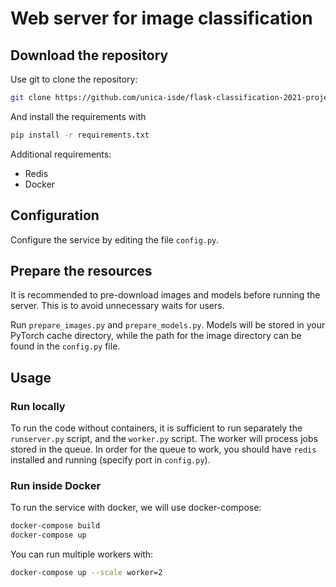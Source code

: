 # Web server for image classification


## Download the repository

Use git to clone the repository:

```bash
git clone https://github.com/unica-isde/flask-classification-2021-projects-B
```

And install the requirements with 

```bash
pip install -r requirements.txt
```

Additional requirements:
* Redis
* Docker

## Configuration

Configure the service by editing the file `config.py`.

## Prepare the resources

It is recommended to pre-download images and models before running 
the server. This is to avoid unnecessary waits for users.

Run `prepare_images.py` and `prepare_models.py`. Models will 
be stored in your PyTorch cache directory, while the path for 
the image directory can be found in the `config.py` file. 

## Usage

### Run locally

To run the code without containers, it is sufficient to run 
separately the `runserver.py` script, and the `worker.py` 
script. The worker will process jobs stored in the queue. 
In order for the queue to work, you should have `redis`  
installed and running (specify port in `config.py`). 

### Run inside Docker 

To run the service with docker, we will use docker-compose:

```bash
docker-compose build
docker-compose up
```

You can run multiple workers with:

```bash 
docker-compose up --scale worker=2
```
